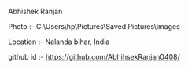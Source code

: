 Abhishek Ranjan

Photo :- C:\Users\hp\Pictures\Saved Pictures\images

Location :- Nalanda bihar, India

github id :- https://github.com/AbhihsekRanjan0408/
